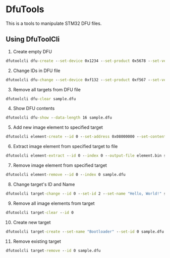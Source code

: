 # DfuTools

This is a tools to manipulate STM32 DFU files.

## Using DfuToolCli

1. Create empty DFU

~~~ cmd
dfutoolcli dfu-create --set-device 0x1234 --set-product 0x5678 --set-vendor 0x0483 sample.dfu
~~~

2. Change IDs in DFU file

~~~ cmd
dfutoolcli dfu-change --set-device 0xf132 --set-product 0xf567 --set-vendor 0xf483 sample.dfu
~~~

3. Remove all targets from DFU file

~~~ cmd
dfutoolcli dfu-clear sample.dfu
~~~

4. Show DFU contents

~~~ cmd
dfutoolcli dfu-show --data-length 16 sample.dfu
~~~

5. Add new image element to specified target

~~~ cmd
dfutoolcli element-create --id 0 --set-address 0x08000000 --set-content element.bin sample.dfu
~~~

6. Extract image element from specified target to file

~~~ cmd
dfutoolcli element-extract --id 0 --index 0 --output-file element.bin sample.dfu
~~~

7. Remove image element from specified target

~~~ cmd
dfutoolcli element-remove --id 0 --index 0 sample.dfu
~~~

8. Change target's ID and Name

~~~ cmd
dfutoolcli target-change --id 0 --set-id 2 --set-name "Hello, World!" sample.dfu
~~~

9. Remove all image elements from target

~~~ cmd
dfutoolcli target-clear --id 0
~~~

10. Create new target

~~~ cmd
dfutoolcli target-create --set-name "Bootloader" --set-id 0 sample.dfu
~~~

11. Remove existing target

~~~ cmd
dfutoolcli target-remove --id 0 sample.dfu
~~~
                                                                            